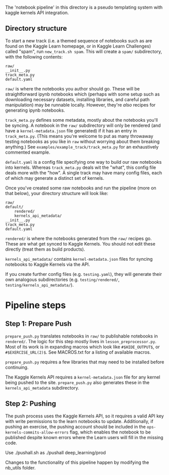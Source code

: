 The 'notebook pipeline' in this directory is a pseudo templating system with kaggle kernels API integration.

## Directory structure

To start a new track (i.e. a themed sequence of notebooks such as are found on the Kaggle Learn homepage, or in Kaggle Learn Challenges) called "spam", run `new_track.sh spam`. This will create a `spam/` subdirectory, with the following contents:

```
raw/
__init__.py
track_meta.py
default.yaml
```

`raw/` is where the notebooks you author should go. These will be straightforward ipynb notebooks which (perhaps with some setup such as downloading necessary datasets, installing libraries, and careful path manipulation) may be runnable locally. However, they're *also* recipes for generating ipynb notebooks.

`track_meta.py` defines some metadata, mostly about the notebooks you'll be syncing. A notebook in the `raw/` subdirectory will only be rendered (and have a `kernel-metadata.json` file generated) if it has an entry in `track_meta.py`. (This means you're welcome to put as many throwaway testing notebooks as you like in `raw` without worrying about them breaking anything.)
See `examples/example_track/track_meta.py` for an exhaustively commented example.

`default.yaml` is a config file specifying one way to build our raw notebooks into kernels. Whereas `track_meta.py` deals wit the "what", this config file deals more with the "how". A single track may have many config files, each of which may generate a distinct set of kernels.

Once you've created some raw notebooks and run the pipeline (more on that below), your directory structure will look like:

```
raw/
default/
    rendered/
    kernels_api_metadata/
__init__.py
track_meta.py
default.yaml
```

`rendered/` is where the notebooks generated from the `raw/` recipes go. These are what get synced to Kaggle Kernels. You should not edit these directly (treat them as build products).

`kernels_api_metadata/` contains `kernel-metadata.json` files for syncing notebooks to Kaggle Kernels via the API.

If you create further config files (e.g. `testing.yaml`), they will generate their own analogous subdirectories (e.g. `testing/rendered/`, `testing/kernels_api_metadata/`).

# Pipeline steps

## Step 1: Prepare Push

`prepare_push.py` translates notebooks in `raw/` to publishable notebooks in `rendered/`.
The logic for this step mostly lives in `lesson_preprocessor.py`. Most of its work is in expanding macros which look like `#$HIDE_OUTPUT$`, or `#$EXERCISE_URL(2)$`. See MACROS.txt for a listing of available macros.

`prepare_push.py` requires a few libraries that may need to be installed before continuing.

The Kaggle Kernels API requires a `kernel-metadata.json` file for any kernel being pushed to the site. `prepare_push.py` also generates these in the `kernels_api_metadata` subdirectory. 

## Step 2: Pushing

The push process uses the Kaggle Kernels API, so it requires a valid API key with write permissions to the learn notebooks to update. Additionally, if pushing an exercise, the pushing account should be included in the `ops-kernels-commits-allow-errors` flag, which enables the notebook to be published despite known errors where the Learn users will fill in the missing code.

Use ./pushall.sh as
    ./pushall deep_learning/prod

Changes to the functionality of this pipeline happen by modifying the nb_utils folder.
